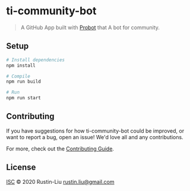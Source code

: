 # ti-community-bot

> A GitHub App built with [Probot](https://github.com/probot/probot) that A bot for community.

## Setup

```sh
# Install dependencies
npm install

# Compile
npm run build

# Run
npm run start
```

## Contributing

If you have suggestions for how ti-community-bot could be improved, or want to report a bug, open an issue! We'd love all and any contributions.

For more, check out the [Contributing Guide](CONTRIBUTING.md).

## License

[ISC](LICENSE) © 2020 Rustin-Liu <rustin.liu@gmail.com>
